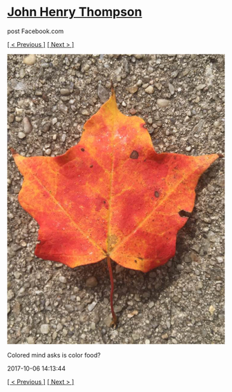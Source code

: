 # [John Henry Thompson](../README.md)
post Facebook.com

[[ < Previous ]](2017-10-06-5.md) [[ Next > ]](2017-10-06-7.md)

[![](../media/2017-10-06/Timeline-Photos-Colored-mind-asks-is-color-food-2.jpg)](../README.md)

Colored mind asks is color food?

2017-10-06 14:13:44

[[ < Previous ]](2017-10-06-5.md) [[ Next > ]](2017-10-06-7.md)